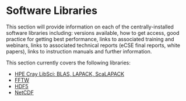 # Software Libraries

This section will provide information on each of the centrally-installed
software libraries including: versions available, how to get access,
good practice for getting best performance, links to associated training
and webinars, links to associated technical reports (eCSE final reports,
white papers), links to instruction manuals and further information.

This section currently covers the following libraries:

  - [HPE Cray LibSci: BLAS, LAPACK, ScaLAPACK](libsci.md)
  - [FFTW](fftw.md)
  - [HDF5](hdf5.md)
  - [NetCDF](netcdf.md)
